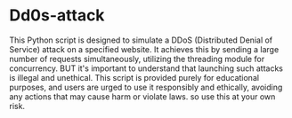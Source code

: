# Dd0s-attack


This Python script is designed to simulate a DDoS (Distributed Denial of Service) attack on a specified website.
It achieves this by sending a large number of requests simultaneously, utilizing the threading module for concurrency.
BUT it's important to understand that launching such attacks is illegal and unethical.
This script is provided purely for educational purposes, and users are urged to use it responsibly and ethically,
avoiding any actions that may cause harm or violate laws. so use this at your own risk. 
